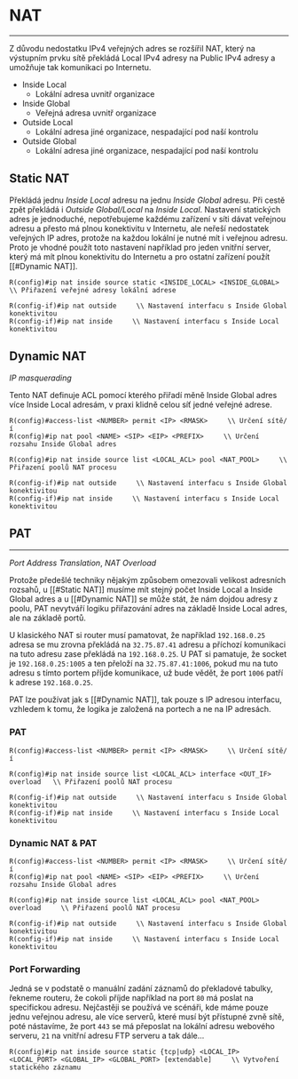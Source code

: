 # NAT
---

Z důvodu nedostatku IPv4 veřejných adres se rozšířil NAT, který na výstupním prvku sítě překládá Local IPv4 adresy na Public IPv4 adresy a umožňuje tak komunikaci po Internetu.

- Inside Local
  - Lokální adresa uvnitř organizace
- Inside Global
  - Veřejná adresa uvnitř organizace
- Outside Local
  - Lokální adresa jiné organizace, nespadající pod naší kontrolu
- Outside Global
  - Lokální adresa jiné organizace, nespadající pod naší kontrolu

## Static NAT

Překládá jednu *Inside Local* adresu na jednu *Inside Global* adresu. Při cestě zpět překládá i *Outside Global/Local* na *Inside Local*.
Nastavení statických adres je jednoduché, nepotřebujeme každému zařízení v síti dávat veřejnou adresu a přesto má plnou konektivitu v Internetu, ale neřeší nedostatek veřejných IP adres, protože na každou lokální je nutné mít i veřejnou adresu.
Proto je vhodné použít toto nastavení například pro jeden vnitřní server, který má mít plnou konektivitu do Internetu a pro ostatní zařízení použít [[#Dynamic NAT]].

```
R(config)#ip nat inside source static <INSIDE_LOCAL> <INSIDE_GLOBAL>     \\ Přiřazení veřejné adresy lokální adrese
```

```
R(config-if)#ip nat outside     \\ Nastavení interfacu s Inside Global konektivitou
R(config-if)#ip nat inside     \\ Nastavení interfacu s Inside Local konektivitou
```

## Dynamic NAT 

*IP masquerading*

Tento NAT definuje ACL pomocí kterého přiřadí měně Inside Global adres více Inside Local adresám, v praxi klidně celou síť jedné veřejné adrese.

```
R(config)#access-list <NUMBER> permit <IP> <RMASK>     \\ Určení sítě/í
R(config)#ip nat pool <NAME> <SIP> <EIP> <PREFIX>     \\ Určení rozsahu Inside Global adres 
```

```
R(config)#ip nat inside source list <LOCAL_ACL> pool <NAT_POOL>     \\ Přiřazení poolů NAT procesu 
```

```
R(config-if)#ip nat outside     \\ Nastavení interfacu s Inside Global konektivitou
R(config-if)#ip nat inside     \\ Nastavení interfacu s Inside Local konektivitou
```

## PAT
---

*Port Address Translation*, *NAT Overload*

Protože předešlé techniky nějakým způsobem omezovali velikost adresních rozsahů, u [[#Static NAT]] musíme mít stejný počet Inside Local a Inside Global adres a u [[#Dynamic NAT]] se může stát, že nám dojdou adresy z poolu, PAT nevytváří logiku přiřazování adres na základě Inside Local adres, ale na základě portů.

U klasického NAT si router musí pamatovat, že například `192.168.0.25` adresa se mu zrovna překládá na `32.75.87.41` adresu a příchozí komunikaci na tuto adresu zase překládá na `192.168.0.25`.
U PAT si pamatuje, že socket je `192.168.0.25:1005` a ten přeloží na `32.75.87.41:1006`, pokud mu na tuto adresu s tímto portem příjde komunikace, už bude vědět, že port `1006` patří k adrese `192.168.0.25`.

PAT lze používat jak s [[#Dynamic NAT]], tak pouze s IP adresou interfacu, vzhledem k tomu, že logika je založená na portech a ne na IP adresách.

### PAT

```
R(config)#access-list <NUMBER> permit <IP> <RMASK>     \\ Určení sítě/í
```

```
R(config)#ip nat inside source list <LOCAL_ACL> interface <OUT_IF> overload   \\ Přiřazení poolů NAT procesu 
```

```
R(config-if)#ip nat outside     \\ Nastavení interfacu s Inside Global konektivitou
R(config-if)#ip nat inside     \\ Nastavení interfacu s Inside Local konektivitou
```

### Dynamic NAT & PAT

```
R(config)#access-list <NUMBER> permit <IP> <RMASK>     \\ Určení sítě/í
R(config)#ip nat pool <NAME> <SIP> <EIP> <PREFIX>     \\ Určení rozsahu Inside Global adres 
```

```
R(config)#ip nat inside source list <LOCAL_ACL> pool <NAT_POOL> overload     \\ Přiřazení poolů NAT procesu 
```

```
R(config-if)#ip nat outside     \\ Nastavení interfacu s Inside Global konektivitou
R(config-if)#ip nat inside     \\ Nastavení interfacu s Inside Local konektivitou
```

### Port Forwarding

Jedná se v podstatě o manuální zadání záznamů do překladové tabulky, řekneme routeru, že cokoli příjde například na port `80` má poslat na specifickou adresu.
Nejčastěji se používá ve scénáři, kde máme pouze jednu veřejnou adresu, ale více serverů, které musí být přístupné zvně sítě, poté nástavíme, že port `443` se má přeposlat na lokální adresu webového serveru, `21` na vnitřní adresu FTP serveru a tak dále...

```
R(config)#ip nat inside source static {tcp|udp} <LOCAL_IP> <LOCAL_PORT> <GLOBAL_IP> <GLOBAL_PORT> [extendable]     \\ Vytvoření statického záznamu
```
